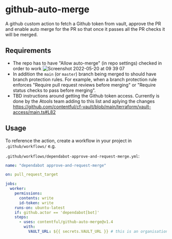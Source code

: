 # github-auto-merge
A github custom action to fetch a Github token from vault, approve the PR and enable auto merge for the PR so that once it passes all the PR checks it will be merged.

## Requirements
- The repo has to have "Allow auto-merge" (in repo settings) checked in order to work
![Screenshot 2022-05-20 at 09 39 07](https://user-images.githubusercontent.com/7535187/169478228-dd499b9f-ec78-4c20-a2a5-b5c16a5dd2c1.png)
- In addition the `main` (or `master`) branch being merged to should have branch protection rules. For example, when a branch protection rule enforces "Require pull request reviews before merging" or "Require status checks to pass before merging".
- TBD instructions around getting the Github token access. Currently is done by the Atools team adding to this list and aplying the changes https://github.com/contentful/cf-vault/blob/main/terraform/vault-access/main.ts#L82

## Usage

To reference the action, create a workflow in your project in `.github/workflows/` e.g.

`.github/workflows/dependabot-approve-and-request-merge.yml`:

```yaml
name: "dependabot approve-and-request-merge"

on: pull_request_target

jobs:
  worker:
    permissions:
      contents: write
      id-token: write
    runs-on: ubuntu-latest
    if: github.actor == 'dependabot[bot]'
    steps:
      - uses: contentful/github-auto-merge@v1.4
        with:
          VAULT_URL: ${{ secrets.VAULT_URL }} # this is an organisation level secret, you do not need to add it to your repo
```


